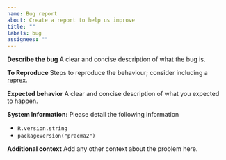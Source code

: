 ```yaml
---
name: Bug report
about: Create a report to help us improve
title: ""
labels: bug
assignees: ""
---
```


**Describe the bug**
A clear and concise description of what the bug is.

**To Reproduce**
Steps to reproduce the behaviour; consider including a [reprex](https://github.com/tidyverse/reprex).

**Expected behavior**
A clear and concise description of what you expected to happen.

**System Information:**
Please detail the following information
- `R.version.string`
- `packageVersion("pracma2")`

**Additional context**
Add any other context about the problem here.

